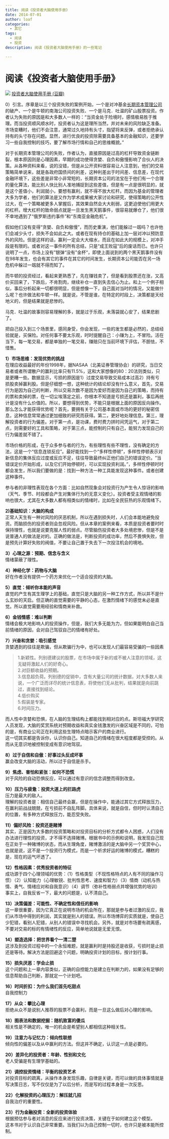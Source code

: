 ```yaml
---
title: 阅读《投资者大脑使用手册》
date: 2014-07-01
author: loaf
categories:
  - 其它
tags:
  - 阅读
  - 投资
description: 阅读《投资者大脑使用手册》的一些笔记

---
```


<!-- more -->


# 阅读《投资者大脑使用手册》

![](https://raw.githubusercontent.com/loaf/sa1/master/blog/images/20250904010117191.png)
[投资者大脑使用手册 (豆瓣)](https://book.douban.com/subject/4049591/)

0）引言。序章是以三个投资失败的案例开始，一个是对冲基金[长期资本管理公司](http://zh.wikipedia.org/wiki/%E9%95%BF%E6%9C%9F%E8%B5%84%E6%9C%AC%E7%AE%A1%E7%90%86%E5%85%AC%E5%8F%B8)的破产、一个是牛顿的南海公司投资失败、一个是马克．吐温的矿山股票投资。作者认为失败的原因是和大多数人一样的：“当资金处于险境时，感情极易胜于推理。而当投资顺风顺水时，投资者认为这是理所当然，并对未来的风险缺乏准备。市场变糟时，他们不会注意，通常过久地持有头寸，指望将来反弹，或者拒绝承认持有的头寸存在问题。显然，进行优良的投资除需要具备基本的金融知识，还要学习一些自我控制的技巧，要了解市场行情和自己的思维概貌。”  

对于长期资本管理公司的失败，作者认为，直接原因是过高的杠杆导致资金链断裂，根本原因则是心理因素，早期的成功使得贪婪、自负和傲慢影响了合伙人的决策。从各种资料来看，说的没错，但是从公开资料很容易让人注意到，他们的交易策略简单说来，就是各政府国债间的利差，这种利差出于时间差、信息差，在现代金融环境下，这些差是非常小非常短的，长期资本公司的法宝在于他们有一个合理的量化算法，能比别人快比别人准地捕捉到这些差值，但是有一点是很明显的，就是这个差值小，利润就小，要想有赢利，就不得不放大杠杆。而因为基金的管理者大多为学者，他们的算法是又作为学术成果被大家讨论和研究，使得策略的公开性过大，在一个策略被更多人掌握后，其效果自然会大大削弱，这更迫使他们用更大的杠杆。增大杠杆的致命弱点就是一旦发生黑天鹅事件，很容易就爆仓了，他们很不幸地遇到了“俄罗斯违约事件”和“东南亚金融危机”。  

假如他们没有变得“贪婪、自负和傲慢”，而历史重演，他们能躲过一刼吗？也许他们会减少头寸，损失不会如此之大。或者在现有持仓的基础上加一层对冲以预防意外的风险。但是这样的话，赢利一定会大大缩水，而且在如此大的规模上，对冲手段是有限的。或者对这一事件的所有总结，只是“成王败寇“后的废话而已。也许只说明了一点，市场上没有”银弹“没有”金杯“，即使上面说到的两个黑天鹅事件没有在98年发生，也会有其它的事件在其它的时间发生，长期资本公司能否在另一场危机中躲过一刼就不得而知了。  

而牛顿的投资经过，看起来更熟悉了，先在赚钱卖了，但是看到股票还在涨，又高价买回来了，下跌后，不肯割肉，继续补仓一直到失去信心为止。和上一个例子相似，事后分析起来一切都很明显，但是想像一下，自己面对当时的情况，又能做什么呢？也许做法和牛顿一样。就是说，不管是谁，在特定的时段上，决策都是天经地义的，但是结果就是悲惨的。  

马克．吐温的故事则容易理解的多，就是过于乐观，未落袋就心安了，结果悲剧了。  

把自己投入到三个场景里，感同身受，你会发现，一些的发生都是必然的，总结经验就是，买保险。对任何事不要太乐观，时时提醒自己：小赚为上，不冒险。活在当下，每一笔交易，都是单独的一笔交易，赚赔只在当前环境下评估，不胆怯，不惜售。  

**1）市场思维：发现优势的挑战**  
在理应收益最好的年份1998年，据NASAA（北美证券管理协会）的研究，当日交易者或者所谓散户的赢利比率只有11.5%，这和大家想像的80：20法则类似，只是更糟一些。数据显示，亏损的原因是1）过度交易导致交易成本过高2）持有亏损股卖掉赢利股。但是仔细想一想，这种统计的结论却没有什么意义，首先，交易行为是因为自己的判断，所以交易次数不是因为爱好而是因为自己的策略，而持有的票和卖掉的票，在一切尘埃落定之前，你根本不知道是亏损还是赢利，事后再统计是没有什么价值的。所以，要想得到优势，不能只是根据上面的原因反向操作。那么怎么才能获得优势呢？首先，要拥有关于公司基本面或市场的更好的秘密信息，这种信息常常通过更加细致的研究而获得。第二，更好地处理信息。第三，理解投资者的行为偏差。对于第一点，是功课，费时费力拼时间凭运气，对于第二点，则需要好的工具和策略，对于第三点，能控制的只有自己，能努力发现自己的行为偏差就不错了。  

市场价格的形成，在于众多参与者的行为，有些理性有些不理性，没有确定的方法，这是一个“信息连锁反应”。最好能找到一个“多样性停顿”，多样性停顿表示对新信息的集体反应过度或反应不足，往往导致最终纠正他们自己的错误定价。“当错误定价开始形成，以及它们开始停顿时，可以实现投资利润。”，多样性停顿时时都会发生，所以我们要做的是：找到一种方法一种工具能发现这种事件。或者创建这种事件。  

参与者的非理性表现在各个方面：比如自然现象会对投资行为产生令人惊讶的影响（天气、季节、时段都会产生对集体行为的无意义变化）。投资者受主观情绪的影响也很大，尤其在大多数人都有相类似的情绪时，比如在全民狂热的乐观情绪下。  

**2)基础知识：大脑的构成**  
正常人天生有一种对风险的厌恶机制，所以在遇到损失时，人们会本能地避免投资。而脑损伤的投资者则会忽视风险。但从本章的案例来看，本质是投资者要时时保持理性，也就是说要克服人性的弱点。尽管脑伤投资者大多处境悲惨，但是不是说普通人的做法是对的。正确的做法是，判断投资的成功率，然后不畏惧失败，但是预先计算好失败的阀值，不要让自己置于失去下一次投注机会的境地。  

**3）心理之源：预期、信念与含义**  
情绪蒙蔽了理性。  

**4）神经化学：药物与大脑**  
好在作者没有提供一个药方来优化一个适合投资的大脑。  

**5）直觉：倾听你本能的声音**  
直觉的产生有其生理学上的基础，直觉只是大脑的另一种工作方式，所以并不是什么玄妙的天启。但正确的直觉需要的平静的心态，在激烈情绪下的感觉未必是直觉。所以直觉需要用经验和情商来补救。  

**6）金钱情感：难以判断**  
情绪会极大地影响人的投资操作，但是，我们大多无能为力，但如果能明白自己当前情绪的原因，会对自己驾驭自己的情绪有好处。  

**7）兴奋和贪婪：吸引感觉**  
贪婪遇到的往往是欺骗，但从欺骗行为中，也可以发现人们最容易受骗的一些因素

> 1.新颖性。列别德建议的股票，在市场中属于新的或不被人注意的领域，这无疑将激起人们的好奇心。  
> 2.对巨额收益的预期。  
> 3.信息超负荷。列别德的促销中，含有大量公司的统计数据，对大多数人来说，一个广泛而详尽的统计信息表，将使他们无从批判，结果就是向前跳过，直接找到结论。  
> 4.低价购买  
> 5.假装是专家。  
> 6.时间压力。

而人性中贪婪和恐惧，在人脑的生理结构上都能找到相对应的点。斯坦福大学研究人员发现，大脑的奖赏系统对预期收益和真实金钱激发的兴奋区域是不同的，可怕的是，有商业公司正在利用这些生理特点暗示客户的商业进行。  
这一切其实都是告诉你，认识你自己。知道自己的情绪在很大程度都是受控的。从而从无意识地被控制变成有意识地驾驭。  

**8）过于自信和自傲：好事过头反成坏事**  
赢会改变大脑的活动，所以过于自信是杀手。  

**9）焦虑、害怕和紧张：如何不恐慌**  
对于风险的自动恐惧反应，可以通过有意识的信念调整而得到改变。  

**10）压力与疲惫：投资大道上的拦路虎**  
压力是最大的敌人。  
理解的投资者是：相信自己最终会赢，但是在操作中，能通过其它方式释放压力，在赢利前战战兢兢，在亏损前不自乱阵脚。具体来说，就是自信，但时时认清自己的位置，有多种方式释放压力，能忍受失败。  

**11）偏好风险：投资还是赌博**  
其实，正是因为大多数的投资策略和对投资目标的分析方式都令人困惑，人们没有办法进行理性的投资，才不得不选择赌博。根据书中的示例和说明，我发现自己现在正处于一种赌博的状态，而从生理角度，赌博激活的是大脑中另一个奖赏中心，也就是说，这不是一个投资行为模式，而是一个祈求好运的赌博的模式，糟糕的是，现在的运气坏透了。  

**12）性格因素：优秀投资者的特征**  
成功源于四个心理领域的优势：（1）性格类型（不现性格特点的人有不同的操作习惯）（2）认知能力（心理敏锐、批判性思考、速度和智力）（3）情商（动机与热情、勇气、情绪应对和自我意识）（4）调节（弥补性格弱点并增强优势的培训）  
事实上，自我反省一下，最大的问题是，认不清自己。  

**13）决策偏差：可能性、不确定性和信任的影响**  
这一章很重要，因为它真正在说明市场的机会所在，那就是参与者过激的反应，我们从市场中得到的利润，其实就是别人的错误。所以市场博弈的实质就是，使自己少犯错，看别人犯错，从别人的错误中寻找机会。另外，就是对市场要有疏离感，不要对交易的标的有情绪性的反应，简单地说就是无爱无恨。  

**14）塑造选择：把世界看个一清二楚**  
这涉及到投资过程中的一个永恒难题，就是赢利时是持股还是收获，亏损时是止损还是等待。解决方法是回避这个问题，明确投资计划的目标，按计划行事。  

**15）损失厌恶：学会止损**  
这个问题和上一章内容类似，正确的自控能力是建立在判断力的，如果没有足够的信息帮助自己判断，那就定一个计划吧。  

**16）时间折扣：为什么我们首先吃甜点**  
自我控制力  

**17）从众：攀比心理**  
拒绝从众不是说别人推荐的股票不会赢利，而是一旦这么做后对心理的影响。  

**18）图表法和数据挖掘：随机致富的傻瓜**  
相关性是不确定的，唯一的机会是希望别人都相信这种相关性。  

**19）注意力与记忆力：倾向性联想**  
倾向性的偏差以及从中赢利的方法。但这并不确定，认识这一点是必要的。  

**20）差异化的投资者：年龄、性别和文化**  
老人受骗是有生理学基础的。

**21）调控投资情绪：平衡的投资艺术**  
对投资目标的疏离，从操作本身发现乐趣，自律是关键，而可以做的具体事情就是写决策日志，写不仅仅是为了以后分析，而是写的过程本身是一次反思。  

**22）化解投资的心理压力：解压就几招**  
自我治疗的重要性。  

**23）行为金融投资：全新的投资体验**  
根据预估参与者对消息的反应来进行投资决策，关键在于如何建立这个模型。  
这本书对于认识自己非常重要。当我们以为自己控制一切时，也许只是被本能所控制。
